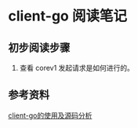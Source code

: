 # client-go 阅读笔记

## 初步阅读步骤
1. 查看 corev1 发起请求是如何进行的。

## 参考资料
[client-go的使用及源码分析](https://www.bookstack.cn/read/huweihuang-kubernetes-notes/develop-client-go.md)